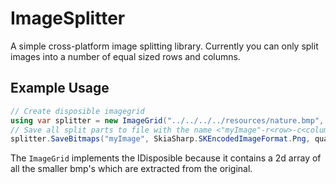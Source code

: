 # ImageSplitter

A simple cross-platform image splitting library. Currently you can only split images into a number of equal sized rows and columns.

## Example Usage

```cs
// Create disposible imagegrid
using var splitter = new ImageGrid("../../../../resources/nature.bmp", rows: 4, columns: 4);
// Save all split parts to file with the name <"myImage"-r<row>-c<column>>
splitter.SaveBitmaps("myImage", SkiaSharp.SKEncodedImageFormat.Png, quality: 55);
```

The `ImageGrid` implements the IDisposible because it contains a 2d array of all the smaller bmp's which are extracted from the original.

